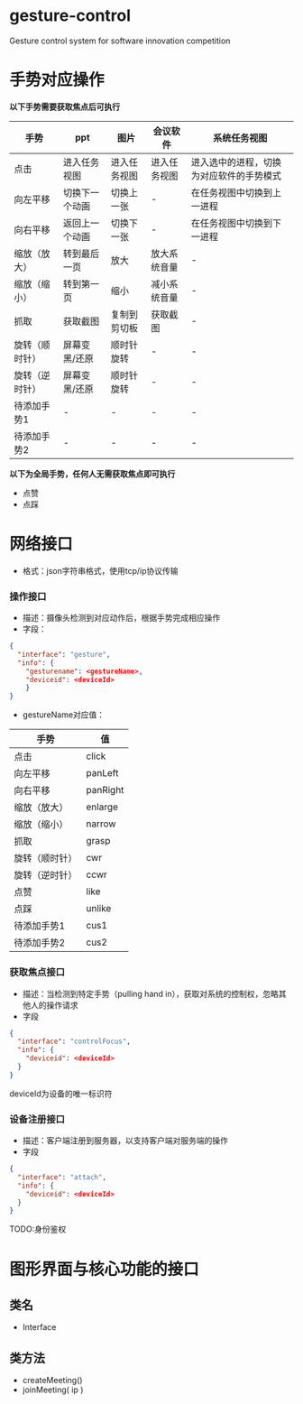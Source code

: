 # gesture-control
Gesture control system for software innovation competition

# 手势对应操作
**以下手势需要获取焦点后可执行**

手势|ppt|图片|会议软件|系统任务视图
-|-|-|-|-
点击|进入任务视图|进入任务视图|进入任务视图|进入选中的进程，切换为对应软件的手势模式
向左平移|切换下一个动画|切换上一张|-|在任务视图中切换到上一进程
向右平移|返回上一个动画|切换下一张|-|在任务视图中切换到下一进程
缩放（放大）|转到最后一页|放大|放大系统音量|-
缩放（缩小）|转到第一页|缩小|减小系统音量|-
抓取|获取截图|复制到剪切板|获取截图|-
旋转（顺时针）|屏幕变黑/还原|顺时针旋转|-|-
旋转（逆时针）|屏幕变黑/还原|顺时针旋转|-|-
待添加手势1|-|-|-|-
待添加手势2|-|-|-|-

**以下为全局手势，任何人无需获取焦点即可执行**
- 点赞
- 点踩
# 网络接口
- 格式：json字符串格式，使用tcp/ip协议传输
### 操作接口
- 描述：摄像头检测到对应动作后，根据手势完成相应操作
- 字段：
```json
{
  "interface": "gesture",
  "info": {
    "gesturename": <gestureName>,
    "deviceid": <deviceId>
    }
}
```

- gestureName对应值：

手势|值
-|-
点击|click
向左平移|panLeft
向右平移|panRight
缩放（放大）|enlarge
缩放（缩小）|narrow
抓取|grasp
旋转（顺时针）|cwr
旋转（逆时针）|ccwr
点赞 | like
点踩 | unlike
待添加手势1|cus1
待添加手势2|cus2

### 获取焦点接口
- 描述：当检测到特定手势（pulling hand in），获取对系统的控制权，忽略其他人的操作请求
- 字段
```json
{
  "interface": "controlFocus",
  "info": {
    "deviceid": <deviceId>
  }
}
```
deviceId为设备的唯一标识符

### 设备注册接口
- 描述：客户端注册到服务器，以支持客户端对服务端的操作
- 字段
```json
{
  "interface": "attach",
  "info": {
    "deviceid": <deviceId>
  }
}
```
TODO:身份鉴权

# 图形界面与核心功能的接口
## 类名
- Interface
## 类方法
- createMeeting()
- joinMeeting( ip )